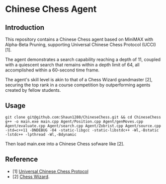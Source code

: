 # Chinese Chess Agent
## Introduction
This repository contains a Chinese Chess agent based on MiniMAX with Alpha-Beta Pruning, supporting Universal Chinese Chess Protocol (UCCI) [1].

The agent demonstrates a search capability reaching a depth of 11, coupled with a quiescent search that remains within a depth limit of 64, all accomplished within a 60-second time frame.

The agent's skill level is akin to that of a Chess Wizard grandmaster [2], securing the top rank in a course competition by outperforming agents created by fellow students.



## Usage
```
git clone git@github.com:Shaun1280/ChineseChess.git && cd ChineseChess
g++ -o main.exe main.cpp Agent/Position.cpp Agent/genMoves.cpp Agent/evaluate.cpp Agent/search.cpp Agent/Zobrist.cpp Agent/source.cpp -std=c++11 -DNDEBUG -O4 -static-libgcc -static-libstdc++ -Wl,-Bstatic -lstdc++ -lpthread -Wl,-Bdynamic
```

Then load main.exe into a Chinese Chess sofware like [2].

## Reference
- [1] [Universal Chinese Chess Protocol](https://www.xqbase.com/protocol/cchess_ucci.htm)
- [2] [Chess Wizard](https://www.chess-wizard.com/).
